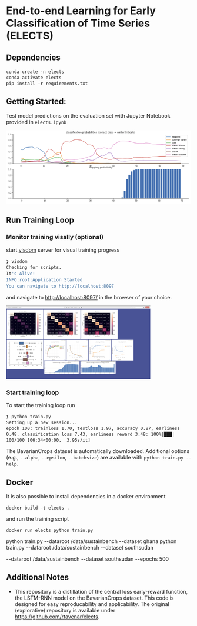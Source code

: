 # End-to-end Learning for Early Classification of Time Series (ELECTS)

## Dependencies

```
conda create -n elects
conda activate elects
pip install -r requirements.txt
```

## Getting Started:

Test model predictions on the evaluation set with Jupyter
Notebook provided in `elects.ipynb`

<img height="200px" src="./png/elects_notebook.png">

## Run Training Loop

### Monitor training visally (optional)

start [visdom](https://github.com/fossasia/visdom) server for visual training progress
```bash
❯ visdom
Checking for scripts.
It's Alive!
INFO:root:Application Started
You can navigate to http://localhost:8097
```
and navigate to [http://localhost:8097/](http://localhost:8097/) in the browser of your choice.

<img height="200px" src="./png/visdom.png">

### Start training loop

To start the training loop run
```
❯ python train.py
Setting up a new session...
epoch 100: trainloss 1.70, testloss 1.97, accuracy 0.87, earliness 0.48. classification loss 7.43, earliness reward 3.48: 100%|███| 100/100 [06:34<00:00,  3.95s/it]
```
The BavarianCrops dataset is automatically downloaded.
Additional options (e.g., `--alpha`, `--epsilon`, `--batchsize`) are available with `python train.py --help`.

## Docker

It is also possible to install dependencies in a docker environment
```
docker build -t elects .
```
and run the training script
```
docker run elects python train.py
```


python train.py --dataroot /data/sustainbench --dataset ghana
python train.py --dataroot /data/sustainbench --dataset southsudan

--dataroot /data/sustainbench --dataset southsudan --epochs 500

## Additional Notes

* This repository is a distillation of the central loss early-reward function,
  the LSTM-RNN model on the BavarianCrops dataset. This code is designed for easy reproducability and applicability.
  The original (explorative) repository is available under https://github.com/rtavenar/elects.

